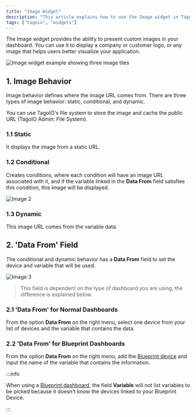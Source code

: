 ```yaml
---
title: "Image Widget"
description: "This article explains how to use the Image widget in TagoIO dashboards to present custom images (such as logos) and describes the widget's behavior and image source types."
tags: ["tagoio", "widgets"]
---
```

The Image widget provides the ability to present custom images in your dashboard. You can use it to display a company or customer logo, or any image that helps users better visualize your application.

![Image widget example showing three image tiles](/docs_imagem/tagoio/image-widget-2.gif)


## 1. Image Behavior
Image behavior defines where the image URL comes from. There are three types of image behavior: static, conditional, and dynamic.

You can use TagoIO's file system to store the image and cache the public URL (TagoIO Admin: File System).

### 1.1 Static

It displays the image from a static URL.

### 1.2 Conditional
Creates conditions, where each condition will have an image URL associated with it, and if the variable linked in the **Data From** field satisfies this condition, this image will be displayed.

![Image 2](/docs_imagem/tagoio/Captura-20de-20tela-20de-202021-06-23-2019-51-03-Op0.png)

### 1.3 Dynamic
This image URL comes from the variable data.

## 2. 'Data From' Field
The conditional and dynamic behavior has a **Data From** field to set the device and variable that will be used.

![Image 3](/docs_imagem/tagoio/1623008017802-7Qs.png)

> This field is dependent on the type of dashboard you are using; the difference is explained below.

### 2.1 'Data From' for Normal Dashboards
From the option **Data From** on the right menu, select one device from your list of devices and the variable that contains the data.

### 2.2 'Data From' for Blueprint Dashboards
From the option **Data From** on the right menu, add the [Blueprint device](/docs/tagoio/devices/blueprint-devices-entities.md) and input the name of the variable that contains the information.

:::info

When using a [Blueprint dashboard](/docs/tagoio/dashboards/blueprint-dashboard.md), the field **Variable** will not list variables to be picked because it doesn't know the devices linked to your Blueprint Device.

:::